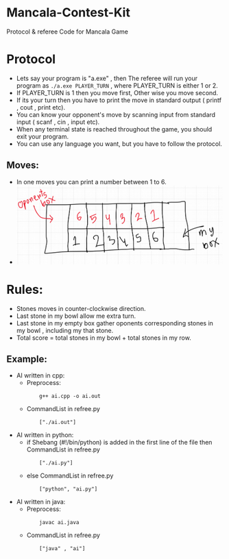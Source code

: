 # Mancala-Contest-Kit
Protocol &amp; referee Code for Mancala Game

# Protocol

- Lets say your program is "a.exe" , then The referee will run your program as `./a.exe PLAYER_TURN` , where PLAYER_TURN is either 1 or 2.
- If PLAYER_TURN is 1 then you move first, Other wise you move second.
- If its your turn then you have to print the move in standard output ( printf , cout , print etc).
- You can know your opponent's move by scanning input from standard input ( scanf , cin , input etc).
- When any terminal state is reached throughout the game, you should exit your program.
- You can use any language you want, but you have to follow the protocol.

## Moves:
- In one moves you can print a number between 1 to 6.
- ![Move Number in box](images/moves.png)

# Rules:
- Stones moves in counter-clockwise direction.
- Last stone in my bowl allow me extra turn.
- Last stone in my empty box gather oponents corresponding stones in my bowl , including my that stone.
- Total score = total stones in my bowl + total stones in my row.

## Example:
- AI written in cpp:
  - Preprocess:
	```
		g++ ai.cpp -o ai.out
	```
  - CommandList in refree.py
	```
		["./ai.out"]
	```
- AI written in python:
  - if Shebang (#!/bin/python) is added in the first line of the file
	then CommandList in refree.py
	```
		["./ai.py"]
	```
  - else CommandList in refree.py
	```
		["python", "ai.py"]
	```
- AI written in java:
  - Preprocess:
	```
		javac ai.java
	```
  - CommandList in refree.py
	```
		["java" , "ai"]
	```
	



